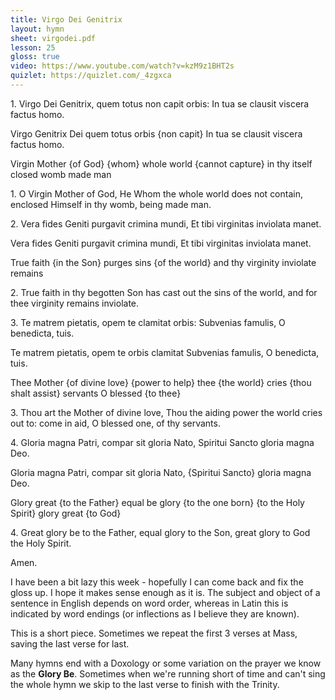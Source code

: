 ```yaml
---
title: Virgo Dei Genitrix
layout: hymn
sheet: virgodei.pdf
lesson: 25
gloss: true
video: https://www.youtube.com/watch?v=kzM9z1BHT2s
quizlet: https://quizlet.com/_4zgxca
---
```


<div data-gloss>
<p>1. Virgo Dei Genitrix, quem totus non capit orbis:
In tua se clausit viscera factus homo.
</p>
<p>Virgo Genitrix Dei quem totus orbis {non capit}
In tua se clausit viscera factus homo.
</p>
<p>Virgin Mother {of God} {whom} whole world {cannot capture}
in thy itself closed womb made man
</p>
<p>1. O Virgin Mother of God, He Whom the whole world does not contain, enclosed Himself in thy womb, being made man.
</p>
</div>
<div data-gloss>
<p>
2. Vera fides Geniti purgavit crimina mundi,
Et tibi virginitas inviolata manet.
</p>
<p>Vera fides Geniti purgavit crimina mundi,
Et tibi virginitas inviolata manet.
</p>
<p>True faith {in the Son} purges sins {of the world}
and thy virginity inviolate remains
</p>
<p>2. True faith in thy begotten Son has cast out the sins of the world, and for thee virginity remains inviolate.
</p>
</div>
<div data-gloss>
3. Te matrem pietatis, opem te clamitat orbis:
Subvenias famulis, O benedicta, tuis.
</p>
<p>Te matrem pietatis, opem te orbis clamitat
Subvenias famulis, O benedicta, tuis.
</p>
<p>Thee Mother {of divine love} {power to help} thee {the world} cries 
{thou shalt assist} servants O blessed {to thee}
</p>
<p>3.  Thou art the Mother of divine love, Thou the aiding power the world cries out to: come in aid, O blessed one, of thy servants.
</p>
</div>
<div data-gloss>
<p>
4. Gloria magna Patri, compar sit gloria Nato,
Spiritui Sancto gloria magna Deo.
</p>
<p>Gloria magna Patri, compar sit gloria Nato,
{Spiritui Sancto} gloria magna Deo.
</p>
<p>Glory great {to the Father} equal be glory {to the one born} {to the Holy Spirit} glory great {to God}
</p>
<p>4.  Great glory be to the Father, equal glory to the Son, great glory to God the Holy Spirit.
</p>
</div>

Amen.

I have been a bit lazy this week - hopefully I can come back and fix the gloss up.  I hope it makes sense enough as it is. The subject and object of a sentence in English depends on word order, whereas in Latin this is indicated by word endings (or inflections as I believe they are known).

This is a short piece. Sometimes we repeat the first 3 verses at Mass, saving the last verse for last.

Many hymns end with a Doxology or some variation on the prayer we know as the **Glory Be**. Sometimes when we're running short of time and can't sing the whole hymn we skip to the last verse to finish with the Trinity.

